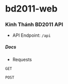 # bd2011-web

### Kinh Thánh BD2011 API

- API Endpoint: `/api`

##### Docs

- Requests

`GET`

`POST`
